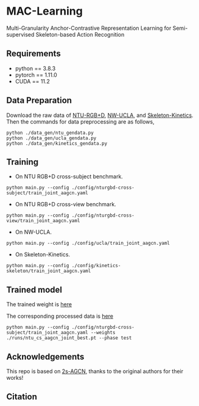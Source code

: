 # MAC-Learning
Multi-Granularity Anchor-Contrastive Representation Learning for Semi-supervised Skeleton-based Action Recognition
## Requirements
- python == 3.8.3
- pytorch == 1.11.0
- CUDA == 11.2
## Data Preparation
Download the raw data of [NTU-RGB+D](https://github.com/shahroudy/NTURGB-D), [NW-UCLA](https://www.dropbox.com/s/10pcm4pksjy6mkq/all_sqe.zip?dl=0), and [Skeleton-Kinetics](https://github.com/yysijie/st-gcn).
Then the commands for data preprocessing are as follows,
```
python ./data_gen/ntu_gendata.py
python ./data_gen/ucla_gendata.py
python ./data_gen/kinetics_gendata.py
```
## Training
- On NTU RGB+D cross-subject benchmark.
```
python main.py --config ./config/nturgbd-cross-subject/train_joint_aagcn.yaml
```
- On NTU RGB+D cross-view benchmark.
```
python main.py --config ./config/nturgbd-cross-view/train_joint_aagcn.yaml
```
- On NW-UCLA.
```
python main.py --config ./config/ucla/train_joint_aagcn.yaml
```
- On Skeleton-Kinetics.
```
python main.py --config ./config/kinetics-skeleton/train_joint_aagcn.yaml
```
## Trained model
The trained weight is [here](https://pan.baidu.com/s/1G8h6LlTDypzSseFRxYsdMw?pwd=xfkw)

The corresponding processed data is [here](https://pan.baidu.com/s/1W2T2N0lo8oukzBp13LWcfQ?pwd=ph6f)

```
python main.py --config ./config/nturgbd-cross-subject/train_joint_aagcn.yaml --weights ./runs/ntu_cs_aagcn_joint_best.pt --phase test
```
## Acknowledgements
This repo is based on [2s-AGCN](https://github.com/lshiwjx/2s-AGCN), thanks to the original authors for their works!
## Citation
